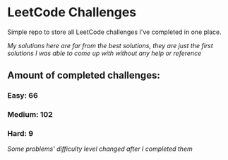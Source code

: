 
# LeetCode Challenges

Simple repo to store all LeetCode challenges I've completed in one place.

<i>My solutions here are far from the best solutions, they are just the first solutions I was able to come up with without any help or reference</i>

## Amount of completed challenges:

### Easy: 66

### Medium: 102

### Hard: 9

<i>Some problems' difficulty level changed after I completed them</i>
